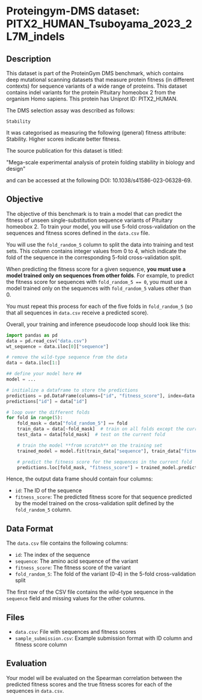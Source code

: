 
# Proteingym-DMS dataset: PITX2_HUMAN_Tsuboyama_2023_2L7M_indels

## Description

This dataset is part of the ProteinGym DMS benchmark, which contains deep mutational scanning datasets that measure
protein fitness (in different contexts) for sequence variants of a wide range of proteins. This dataset contains
indel variants for the protein Pituitary homeobox 2 from the organism Homo sapiens. This protein has Uniprot ID: PITX2_HUMAN. 

The DMS selection assay was described as follows: 

    Stability

It was categorised as measuring the following (general) fitness attribute: Stability. Higher scores indicate better fitness.

The source publication for this dataset is titled: 

"Mega-scale experimental analysis of protein folding stability in biology and design"

and can be accessed at the following DOI: 10.1038/s41586-023-06328-69.

## Objective

The objective of this benchmark is to train a model that can predict the fitness of unseen single-substitution sequence variants of Pituitary homeobox 2.
To train your model, you will use 5-fold cross-validation on the sequences and fitness scores defined in the `data.csv` file. 

You will use the `fold_random_5` column to split the data into training and test sets. This column contains integer values from 0 to 4, 
which indicate the fold of the sequence in the corresponding 5-fold cross-validation split.

When predicting the fitness score for a given sequence, **you must use a model trained only on sequences from other folds**.
For example, to predict the fitness score for sequences with `fold_random_5 == 0`, you must use a model trained
only on the sequences with `fold_random_5` values other than 0.

You must repeat this process for each of the five folds in `fold_random_5` (so that all sequences in `data.csv` 
receive a predicted score).

Overall, your training and inference pseudocode loop should look like this:

```python
import pandas as pd
data = pd.read_csv("data.csv")
wt_sequence = data.iloc[0]["sequence"]

# remove the wild-type sequence from the data
data = data.iloc[1:]

## define your model here ##
model = ...

# initialize a dataframe to store the predictions
predictions = pd.DataFrame(columns=["id", "fitness_score"], index=data.index)
predictions["id"] = data["id"]

# loop over the different folds
for fold in range(5): 
    fold_mask = data["fold_random_5"] == fold
    train_data = data[~fold_mask]  # train on all folds except the current one
    test_data = data[fold_mask]  # test on the current fold

    # train the model **from scratch** on the training set 
    trained_model = model.fit(train_data["sequence"], train_data["fitness_score"]) 

    # predict the fitness score for the sequences in the current fold 
    predictions.loc[fold_mask, "fitness_score"] = trained_model.predict(test_data["sequence"])
```

Hence, the output data frame should contain four columns:
- `id`: The ID of the sequence 
- `fitness_score`: The predicted fitness score for that sequence predicted by the model trained on the 
    cross-validation split defined by the `fold_random_5` column.

## Data Format

The `data.csv` file contains the following columns:
- `id`: The index of the sequence
- `sequence`: The amino acid sequence of the variant
- `fitness_score`: The fitness score of the variant
- `fold_random_5`: The fold of the variant (0-4) in the 5-fold cross-validation split

The first row of the CSV file contains the wild-type sequence in the `sequence` field and missing values for the other columns.

## Files

- `data.csv`: File with sequences and fitness scores
- `sample_submission.csv`: Example submission format with ID column and fitness score column

## Evaluation

Your model will be evaluated on the Spearman correlation between the predicted fitness scores and the true fitness scores for
each of the sequences in `data.csv`.
